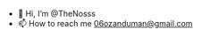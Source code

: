 - 👋 Hi, I’m @TheNosss
- 📫 How to reach me 06ozanduman@gmail.com

<!---
TheNosss/TheNosss is a ✨ special ✨ repository because its `README.md` (this file) appears on your GitHub profile.
You can click the Preview link to take a look at your changes.
--->
